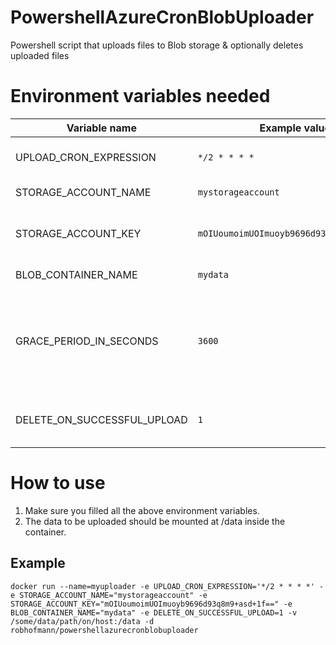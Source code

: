 # PowershellAzureCronBlobUploader
Powershell script that uploads files to Blob storage &amp; optionally deletes uploaded files

# Environment variables needed
| Variable name | Example value | Description |
| ------------- | ------------- | ------------- |
| UPLOAD_CRON_EXPRESSION | `*/2 * * * *` | The CRON expression in which frequency to run the script. |
| STORAGE_ACCOUNT_NAME | `mystorageaccount` | The Azure StorageAccountname. |
| STORAGE_ACCOUNT_KEY | `mOIUoumoimUOImuoyb9696d93q8m9+asd+1f==` | This accesskey can be found in your storage account under "Access keys". |
| BLOB_CONTAINER_NAME | `mydata` | The Blob container name to use. |
| GRACE_PERIOD_IN_SECONDS | `3600` | Files newer than this grace period will be skipped (both for uploading & deleting). This is usefull for when files are still in use when the upload starts. |
| DELETE_ON_SUCCESSFUL_UPLOAD | `1` | Deletes the local file after upload if 1 (Choose either `1` (true) or `0` (false)). |

# How to use
1. Make sure you filled all the above environment variables.
2. The data to be uploaded should be mounted at /data inside the container.

## Example
```
docker run --name=myuploader -e UPLOAD_CRON_EXPRESSION='*/2 * * * *' -e STORAGE_ACCOUNT_NAME="mystorageaccount" -e STORAGE_ACCOUNT_KEY="mOIUoumoimUOImuoyb9696d93q8m9+asd+1f==" -e BLOB_CONTAINER_NAME="mydata" -e DELETE_ON_SUCCESSFUL_UPLOAD=1 -v /some/data/path/on/host:/data -d robhofmann/powershellazurecronblobuploader
```
